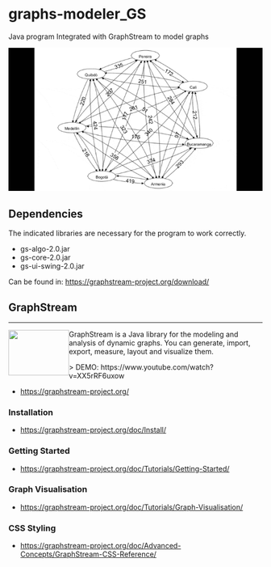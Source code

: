 # graphs-modeler_GS
Java program Integrated with GraphStream to model graphs

![](https://raw.githubusercontent.com/J020203/graphs-modeler_GS/main/multimediaFiles/graphCities.gif)

## Dependencies
The indicated libraries are necessary for the program to work correctly.

- gs-algo-2.0.jar
- gs-core-2.0.jar
- gs-ui-swing-2.0.jar

Can be found in: https://graphstream-project.org/download/

## GraphStream
---
<p>
<img src="https://img.youtube.com/vi/XX5rRF6uxow/1.jpg" width="120" height="90" align="left"/> GraphStream is a Java library for the modeling and analysis of dynamic graphs. You can generate, import, export, measure, layout and visualize them.
</p>
> DEMO: https://www.youtube.com/watch?v=XX5rRF6uxow

- https://graphstream-project.org/

### Installation
- https://graphstream-project.org/doc/Install/
### Getting Started
- https://graphstream-project.org/doc/Tutorials/Getting-Started/
### Graph Visualisation
- https://graphstream-project.org/doc/Tutorials/Graph-Visualisation/
### CSS Styling
- https://graphstream-project.org/doc/Advanced-Concepts/GraphStream-CSS-Reference/

